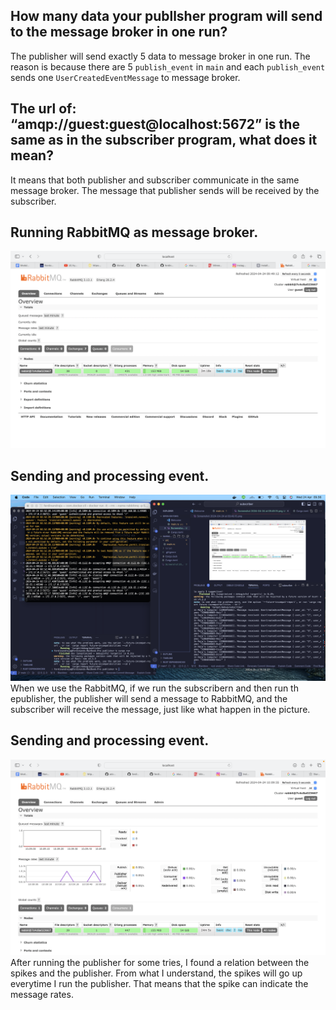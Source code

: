 ## How many data your publlsher program will send to the message broker in one run?
The publisher will send exactly 5 data to message broker in one run. The reason is because there are 5 `publish_event` in `main` and each `publish_event` sends one `UserCreatedEventMessage` to message broker.

## The url of: “amqp://guest:guest@localhost:5672” is the same as in the subscriber program, what does it mean?
It means that both publisher and subscriber communicate in the same message broker. The message that publisher sends will be received by the subscriber.

## Running RabbitMQ as message broker.
<img src="img/ss1.png">

## Sending and processing event.
<img src="img/ss2.png">
When we use the RabbitMQ, if we run the subscribern and then run th epublisher, the publisher will send a message to RabbitMQ, and the subscriber will receive the message, just like what happen in the picture.

## Sending and processing event.
<img src="img/ss4.png">
After running the publisher for some tries, I found a  relation between the spikes and the publisher. From what I understand, the spikes will go up everytime I run the publisher. That means that the spike can indicate the message rates.

